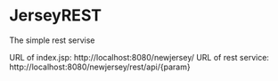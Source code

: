 # JerseyREST
The simple rest servise

URL of index.jsp: http://localhost:8080/newjersey/
URL of rest service: http://localhost:8080/newjersey/rest/api/{param}
